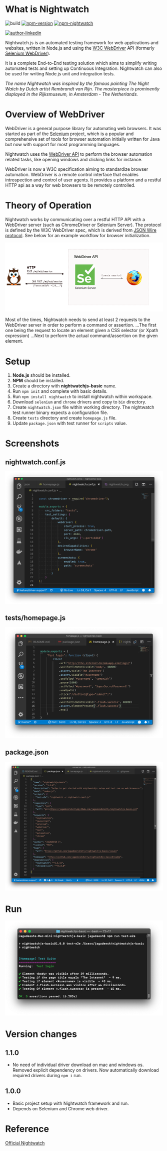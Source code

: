 
# What is Nightwatch

![build](https://img.shields.io/badge/build-success-brightgreen.svg)
[![npm-version](https://img.shields.io/badge/nightwach-v1.1.11-important.svg)](https://www.npmjs.com/package/nightwatch/v/1.0.19)
[![npm-nightwatch](https://img.shields.io/badge/weekly%20downloads-155k%2B-brightgreen.svg?style=social&logo=appveyor)](https://www.npmjs.com/package/nightwatch)

[![author-linkedin](https://img.shields.io/badge/author-Jagadeesh%20Shetty-success.svg)](https://www.linkedin.com/in/jagadeesh-c-2a3a9423)

Nightwatch.js is an automated testing framework for web applications and websites, written in Node.js and using the [W3C WebDriver](https://www.w3.org/TR/webdriver/) API (formerly [Selenium WebDriver](https://github.com/SeleniumHQ/selenium/wiki/JsonWireProtocol)).

It is a complete End-to-End testing solution which aims to simplify writing automated tests and setting up Continuous Integration. Nightwatch can also be used for writing Node.js unit and integration tests.

*The name Nightwatch was inspired by the famous painting The Night Watch by Dutch artist Rembrandt van Rijn. The masterpiece is prominently displayed in the Rijksmuseum, in Amsterdam - The Netherlands.*

# Overview of WebDriver

WebDriver is a general purpose library for automating web browsers. It was started as part of the [Selenium](https://docs.seleniumhq.org/projects/webdriver/) project, which is a popular and comprehensive set of tools for browser automation initially written for Java but now with support for most programming languages.

Nightwatch uses the [WebDriver API](https://www.w3.org/TR/webdriver/) to perform the browser automation related tasks, like opening windows and clicking links for instance.

WebDriver is now a W3C specification aiming to standardize browser automation. WebDriver is a remote control interface that enables introspection and control of user agents. It provides a platform and a restful HTTP api as a way for web browsers to be remotely controlled.

# Theory of Operation

Nightwatch works by communicating over a restful HTTP API with a WebDriver server (such as ChromeDriver or Selenium Server). The protocol is defined by the W3C WebDriver spec, which is derived from [JSON Wire protocol](https://github.com/SeleniumHQ/selenium/wiki/JsonWireProtocol). See below for an example workflow for browser initialization.

![alt text](images/operation.png)

Most of the times, Nightwatch needs to send at least 2 requests to the WebDriver server in order to perform a command or assertion.
...The first one being the request to locate an element given a CSS selector (or Xpath expression)
...Next to perform the actual command/assertion on the given element.

# Setup

1. **Node.js** should be installed.
2. **NPM** should be installed.
3. Create a directory with **nightwatchjs-basic** name.
4. Run `npm init` and complete with basic details.
5. Run `npm install nightwatch` to install nightwatch within workspace.
6. Download `selenium` and `chrome` drivers and copy to `bin` directory.
7. Create `nightwatch.json` file within working directory. The nightwatch test runner binary expects a configuration file.
8. Create `tests` directory and create `homepage.js` file.
9. Update `package.json` with test runner for `scripts` value.

# Screenshots

## nightwatch.conf.js

  ![alt text](images/nightwatch.conf.js.png)

## tests/homepage.js

  ![alt text](images/homepage.png)

## package.json

  ![alt text](images/package.png)

# Run

![alt text](images/test-execution.png)

# Version changes

## 1.1.0

- No need of individual driver download on mac and windows os. Removed explicit dependency on drivers. Now automatically download required drivers during `npm i` run.

## 1.0.0

- Basic project setup with Nightwatch framework and run.
- Depends on Selenium and Chrome web driver.

# Reference

[Official Nightwatch](http://nightwatchjs.org/gettingstarted)
